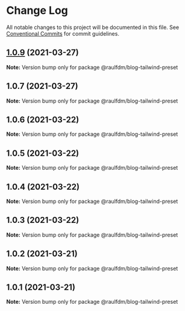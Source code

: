 # Change Log

All notable changes to this project will be documented in this file.
See [Conventional Commits](https://conventionalcommits.org) for commit guidelines.

## [1.0.9](https://github.com/raulfdm/mono-repo-attempt/compare/@raulfdm/blog-tailwind-preset@1.0.7...@raulfdm/blog-tailwind-preset@1.0.9) (2021-03-27)

**Note:** Version bump only for package @raulfdm/blog-tailwind-preset

## 1.0.7 (2021-03-27)

**Note:** Version bump only for package @raulfdm/blog-tailwind-preset

## 1.0.6 (2021-03-22)

**Note:** Version bump only for package @raulfdm/blog-tailwind-preset

## 1.0.5 (2021-03-22)

**Note:** Version bump only for package @raulfdm/blog-tailwind-preset

## 1.0.4 (2021-03-22)

**Note:** Version bump only for package @raulfdm/blog-tailwind-preset

## 1.0.3 (2021-03-22)

**Note:** Version bump only for package @raulfdm/blog-tailwind-preset

## 1.0.2 (2021-03-21)

**Note:** Version bump only for package @raulfdm/blog-tailwind-preset

## 1.0.1 (2021-03-21)

**Note:** Version bump only for package @raulfdm/blog-tailwind-preset
